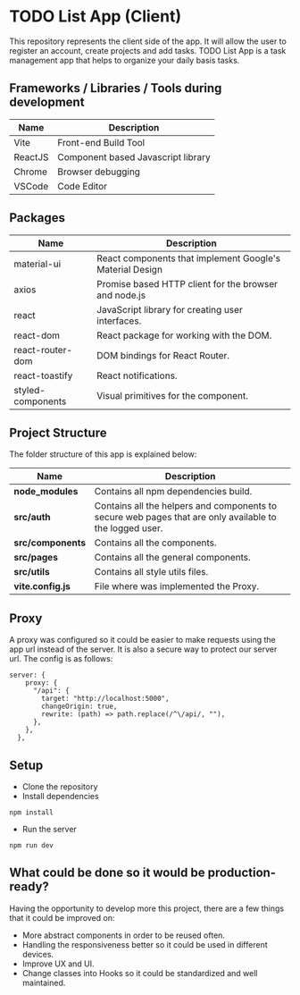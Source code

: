# TODO List App (Client)

This repository represents the client side of the app.
It will allow the user to register an account, create projects and add tasks.
TODO List App is a task management app that helps to organize your daily basis tasks.

## Frameworks / Libraries / Tools during development

| Name    | Description                        |
| ------- | ---------------------------------- |
| Vite    | Front-end Build Tool               |
| ReactJS | Component based Javascript library |
| Chrome  | Browser debugging                  |
| VSCode  | Code Editor                        |

## Packages

| Name              | Description                                              |
| ----------------- | -------------------------------------------------------- |
| material-ui       | React components that implement Google's Material Design |
| axios             | Promise based HTTP client for the browser and node.js    |
| react             | JavaScript library for creating user interfaces.         |
| react-dom         | React package for working with the DOM.                  |
| react-router-dom  | DOM bindings for React Router.                           |
| react-toastify    | React notifications.                                     |
| styled-components | Visual primitives for the component.                     |

## Project Structure

The folder structure of this app is explained below:

| Name               | Description                                                                                             |
| ------------------ | ------------------------------------------------------------------------------------------------------- |
| **node_modules**   | Contains all npm dependencies build.                                                                    |
| **src/auth**       | Contains all the helpers and components to secure web pages that are only available to the logged user. |
| **src/components** | Contains all the components.                                                                            |
| **src/pages**      | Contains all the general components.                                                                    |
| **src/utils**      | Contains all style utils files.                                                                         |
| **vite.config.js** | File where was implemented the Proxy.                                                                   |

## Proxy

A proxy was configured so it could be easier to make requests using the app url instead of the server. It is also a secure way to protect our server url.
The config is as follows:

```
server: {
    proxy: {
      "/api": {
        target: "http://localhost:5000",
        changeOrigin: true,
        rewrite: (path) => path.replace(/^\/api/, ""),
      },
    },
  },
```

## Setup

- Clone the repository
- Install dependencies

```
npm install
```
- Run the server

```
npm run dev
```

## What could be done so it would be production-ready?
Having the opportunity to develop more this project, there are a few things that it could be improved on:
- More abstract components in order to be reused often.
- Handling the responsiveness better so it could be used in different devices.
- Improve UX and UI.
- Change classes into Hooks so it could be standardized and well maintained.